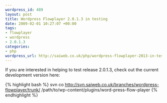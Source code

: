 ```yaml
--- 
wordpress_id: 489
layout: post
title: Wordpress Flowplayer 2.0.1.3 in testing
date: 2009-02-01 10:27:07 +00:00
tags: 
- flowplayer
- wordpress
- 2.0.1.3
categories: 
- php
wordpress_url: http://saiweb.co.uk/php/wordpress-flowplayer-2013-in-testing
---
```

If you are interested in helping to test release 2.0.1.3, check out the current development version here:

{% highlight bash %}
svn co http://svn.saiweb.co.uk/branches/wordpress-flowplayer/trunk/ /path/to/wp-content/plugins/word-press-flow-player
{% endhighlight %}
